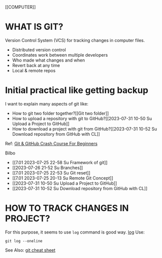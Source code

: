 [[COMPUTER]]
# WHAT IS GIT?
Version Control System (VCS) for tracking changes in computer files.

- Distributed version control
- Coordinates work between  multiple developers
- Who made what changes and when
- Revert back at any time 
- Local & remote repos

# Initial practical like getting backup
I want to explain many aspects of git like:

- How to git two folder together?[[Git two folder]]
- How to upload a repository with git to GitHub?[[2023-07-31 10-50 Su Upload a Project to GitHub]]
- How to download a project with git from GitHub?[[2023-07-31 10-52 Su Download repository from GitHub with CL]]

Ref:
[Git & GitHub Crash Course For Beginners](https://www.youtube.com/watch?v=SWYqp7iY_Tc)

Bilbo
- [[7.01 2023-07-25 22-58 Su Framework of git]]
- [[2023-07-26 21-52 Su Branches]]
- [[7.01 2023-07-25 22-53 Su Git reset]]
- [[7.01 2023-07-25 20-13 Su Remote Git Concept]]
- [[2023-07-31 10-50 Su Upload a Project to GitHub]]
- [[2023-07-31 10-52 Su Download repository from GitHub with CL]]



# HOW TO TRACK CHANGES IN PROJECT?
For this purpose, it seems to use `log` command is good way. [log](https://swcarpentry.github.io/git-novice/04-changes/)
Use:
```
git log --oneline
```






See Also:
[git cheat sheet](https://useyourloaf.com/blog/git-cheat-sheet/)

